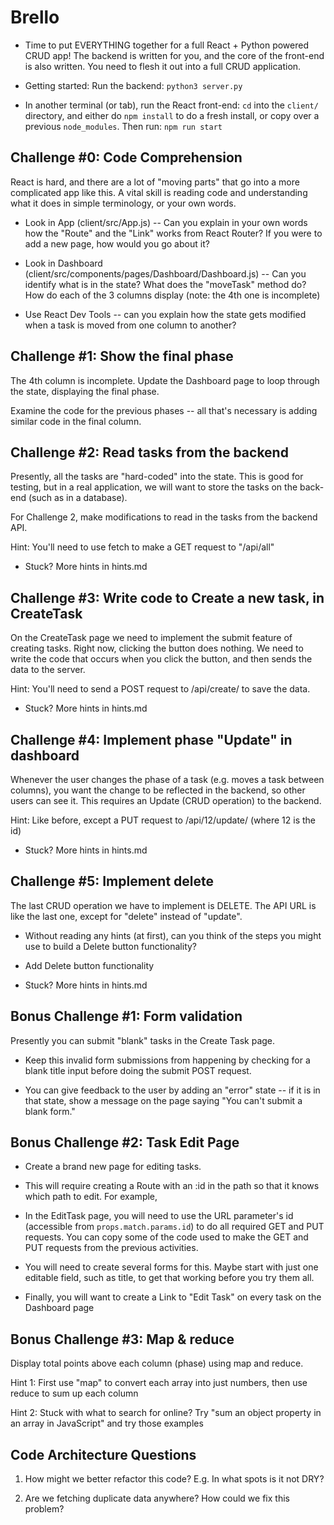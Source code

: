 # Brello

- Time to put EVERYTHING together for a full React + Python powered CRUD app!
  The backend is written for you, and the core of the front-end is also
  written. You need to flesh it out into a full CRUD application.

- Getting started: Run the backend: `python3 server.py`

- In another terminal (or tab), run the React front-end: `cd` into the
  `client/` directory, and either do `npm install` to do a fresh install, or
  copy over a previous `node_modules`. Then run: `npm run start`



Challenge #0: Code Comprehension
-----------------------------------------------------

React is hard, and there are a lot of "moving parts" that go into a more
complicated app like this. A vital skill is reading code and understanding
what it does in simple terminology, or your own words.

- Look in App (client/src/App.js) -- Can you explain in your own words how the
  "Route" and the "Link" works from React Router? If you were to add a new
  page, how would you go about it?

- Look in Dashboard (client/src/components/pages/Dashboard/Dashboard.js) -- Can
  you identify what is in the state? What does the "moveTask" method do? How do
  each of the 3 columns display (note: the 4th one is incomplete)

- Use React Dev Tools -- can you explain how the state gets modified when a
  task is moved from one column to another?



Challenge #1: Show the final phase
-----------------------------------------------------

The 4th column is incomplete. Update the Dashboard page to loop through the
state, displaying the final phase.

Examine the code for the previous phases -- all that's necessary is adding
similar code in the final column.



Challenge #2: Read tasks from the backend
-----------------------------------------------------

Presently, all the tasks are "hard-coded" into the state. This is good for
testing, but in a real application, we will want to store the tasks on the
back-end (such as in a database).

For Challenge 2, make modifications to read in the tasks from the backend API.

Hint: You'll need to use fetch to make a GET request to "/api/all"

* Stuck? More hints in hints.md



Challenge #3: Write code to Create a new task, in CreateTask
-----------------------------------------------------

On the CreateTask page we need to implement the submit feature of creating
tasks. Right now, clicking the button does nothing. We need to write the code
that occurs when you click the button, and then sends the data to the server.

Hint: You'll need to send a POST request to /api/create/ to save the data.

* Stuck? More hints in hints.md



Challenge #4: Implement phase "Update" in dashboard
-----------------------------------------------------

Whenever the user changes the phase of a task (e.g. moves a task between
columns), you want the change to be reflected in the backend, so other users
can see it. This requires an Update (CRUD operation) to the backend.

Hint: Like before, except a PUT request to /api/12/update/ (where 12 is the id)

* Stuck? More hints in hints.md



Challenge #5: Implement delete
-----------------------------------------------------

The last CRUD operation we have to implement is DELETE. The API URL is like the
last one, except for "delete" instead of "update".

- Without reading any hints (at first), can you think of the steps you might
  use to build a Delete button functionality?

- Add Delete button functionality

* Stuck? More hints in hints.md



Bonus Challenge #1: Form validation
-----------------------------------------------------

Presently you can submit "blank" tasks in the Create Task page.

- Keep this invalid form submissions from happening by checking for a blank
  title input before doing the submit POST request.

- You can give feedback to the user by adding an "error" state -- if it is in
  that state, show a message on the page saying "You can't submit a blank
  form."



Bonus Challenge #2: Task Edit Page
-----------------------------------------------------

* Create a brand new page for editing tasks.

* This will require creating a Route with an :id in the path so that it knows
  which path to edit. For example,

    <Route path="/task/:id" component={EditTask} />

* In the EditTask page, you will need to use the URL parameter's id (accessible
  from `props.match.params.id`) to do all required GET and PUT requests.
  You can copy some of the code used to make the GET and PUT requests from the
  previous activities.

* You will need to create several forms for this. Maybe start with just one
  editable field, such as title, to get that working before you try them all.

* Finally, you will want to create a Link to "Edit Task" on every task on the
  Dashboard page



Bonus Challenge #3: Map & reduce
-----------------------------------------------------

Display total points above each column (phase) using map and reduce.

Hint 1: First use "map" to convert each array into just numbers, then use
reduce to sum up each column

Hint 2: Stuck with what to search for online? Try "sum an object property in an
array in JavaScript" and try those examples


Code Architecture Questions
-----------------------------------------------------

1. How might we better refactor this code? E.g. In what spots is it not DRY?

2. Are we fetching duplicate data anywhere? How could we fix this problem?

